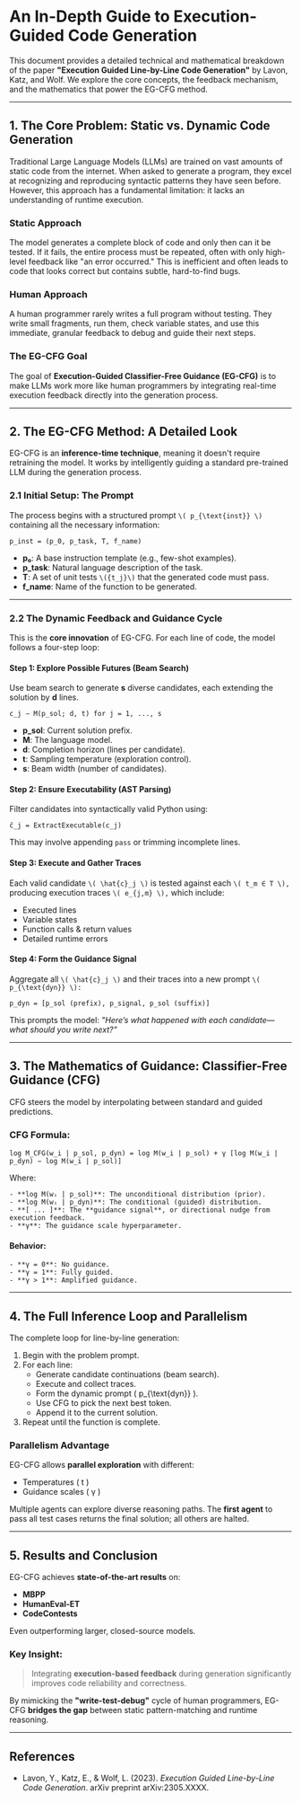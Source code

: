# An In-Depth Guide to Execution-Guided Code Generation

This document provides a detailed technical and mathematical breakdown of the paper **"Execution Guided Line-by-Line Code Generation"** by Lavon, Katz, and Wolf. We explore the core concepts, the feedback mechanism, and the mathematics that power the EG-CFG method.

---

## 1. The Core Problem: Static vs. Dynamic Code Generation

Traditional Large Language Models (LLMs) are trained on vast amounts of static code from the internet. When asked to generate a program, they excel at recognizing and reproducing syntactic patterns they have seen before. However, this approach has a fundamental limitation: it lacks an understanding of runtime execution.

### Static Approach
The model generates a complete block of code and only then can it be tested. If it fails, the entire process must be repeated, often with only high-level feedback like "an error occurred." This is inefficient and often leads to code that looks correct but contains subtle, hard-to-find bugs.

### Human Approach
A human programmer rarely writes a full program without testing. They write small fragments, run them, check variable states, and use this immediate, granular feedback to debug and guide their next steps.

### The EG-CFG Goal
The goal of **Execution-Guided Classifier-Free Guidance (EG-CFG)** is to make LLMs work more like human programmers by integrating real-time execution feedback directly into the generation process.

---

## 2. The EG-CFG Method: A Detailed Look

EG-CFG is an **inference-time technique**, meaning it doesn't require retraining the model. It works by intelligently guiding a standard pre-trained LLM during the generation process.

### 2.1 Initial Setup: The Prompt

The process begins with a structured prompt ```\( p_{\text{inst}} \)``` containing all the necessary information:
```
p_inst = (p_0, p_task, T, f_name)
```

- **p₀**: A base instruction template (e.g., few-shot examples).
- **p_task**: Natural language description of the task.
- **T**: A set of unit tests ```\({t_j}\)``` that the generated code must pass.
- **f_name**: Name of the function to be generated.

---

### 2.2 The Dynamic Feedback and Guidance Cycle

This is the **core innovation** of EG-CFG. For each line of code, the model follows a four-step loop:

#### Step 1: Explore Possible Futures (Beam Search)

Use beam search to generate **s** diverse candidates, each extending the solution by **d** lines.
```
c_j ∼ M(p_sol; d, t) for j = 1, ..., s
```

- **p_sol**: Current solution prefix.
- **M**: The language model.
- **d**: Completion horizon (lines per candidate).
- **t**: Sampling temperature (exploration control).
- **s**: Beam width (number of candidates).

#### Step 2: Ensure Executability (AST Parsing)

Filter candidates into syntactically valid Python using:
```
ĉ_j = ExtractExecutable(c_j)
```

This may involve appending `pass` or trimming incomplete lines.

#### Step 3: Execute and Gather Traces

Each valid candidate ```\( \hat{c}_j \)``` is tested against each ```\( t_m ∈ T \),``` producing execution traces ```\( e_{j,m} \),``` which include:

- Executed lines
- Variable states
- Function calls & return values
- Detailed runtime errors

#### Step 4: Form the Guidance Signal

Aggregate all ```\( \hat{c}_j \)``` and their traces into a new prompt ```\( p_{\text{dyn}} \):```
```
p_dyn = [p_sol (prefix), p_signal, p_sol (suffix)]
```

This prompts the model: *"Here’s what happened with each candidate—what should you write next?"*

---

## 3. The Mathematics of Guidance: Classifier-Free Guidance (CFG)

CFG steers the model by interpolating between standard and guided predictions.

### CFG Formula:
```
log M_CFG(w_i | p_sol, p_dyn) = log M(w_i | p_sol) + γ [log M(w_i | p_dyn) − log M(w_i | p_sol)]
```

Where:
```
- **log M(wᵢ | p_sol)**: The unconditional distribution (prior).
- **log M(wᵢ | p_dyn)**: The conditional (guided) distribution.
- **[ ... ]**: The **guidance signal**, or directional nudge from execution feedback.
- **γ**: The guidance scale hyperparameter.
```
#### Behavior:
```
- **γ = 0**: No guidance.
- **γ = 1**: Fully guided.
- **γ > 1**: Amplified guidance.
```
---

## 4. The Full Inference Loop and Parallelism

The complete loop for line-by-line generation:

1. Begin with the problem prompt.
2. For each line:
   - Generate candidate continuations (beam search).
   - Execute and collect traces.
   - Form the dynamic prompt \( p_{\text{dyn}} \).
   - Use CFG to pick the next best token.
   - Append it to the current solution.
3. Repeat until the function is complete.

### Parallelism Advantage

EG-CFG allows **parallel exploration** with different:

- Temperatures \( t \)
- Guidance scales \( γ \)

Multiple agents can explore diverse reasoning paths. The **first agent** to pass all test cases returns the final solution; all others are halted.

---

## 5. Results and Conclusion

EG-CFG achieves **state-of-the-art results** on:

- **MBPP**
- **HumanEval-ET**
- **CodeContests**

Even outperforming larger, closed-source models.

### Key Insight:

> Integrating **execution-based feedback** during generation significantly improves code reliability and correctness.

By mimicking the **"write-test-debug"** cycle of human programmers, EG-CFG **bridges the gap** between static pattern-matching and runtime reasoning.

---

## References

- Lavon, Y., Katz, E., & Wolf, L. (2023). *Execution Guided Line-by-Line Code Generation*. arXiv preprint arXiv:2305.XXXX.
